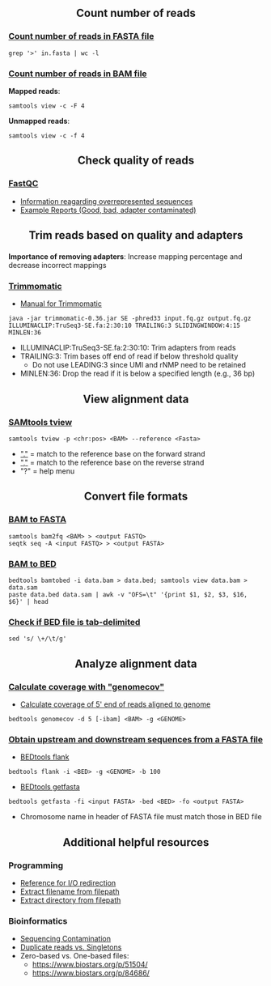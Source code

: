 <h2><p align="center">Count number of reads</p></h2>

### [Count number of reads in FASTA file](http://thegenomefactory.blogspot.com/2011/09/counting-sequences-with-unix-tools.html)

```
grep '>' in.fasta | wc -l
```

### [Count number of reads in BAM file](http://crazyhottommy.blogspot.com/2013/06/count-how-many-mapped-reads-in-bam-file.html)

**Mapped reads**:
```
samtools view -c -F 4
```

**Unmapped reads**:
```
samtools view -c -f 4
```

<h2><p align="center">Check quality of reads</p></h2>

### [FastQC](http://www.bioinformatics.babraham.ac.uk/projects/fastqc/)

* [Information reagarding overrepresented sequences](http://www.bioinformatics.babraham.ac.uk/projects/fastqc/Help/3%20Analysis%20Modules/9%20Overrepresented%20Sequences.html)
* [Example Reports (Good, bad, adapter contaminated)](http://www.bioinformatics.babraham.ac.uk/projects/fastqc/)

<h2><p align="center">Trim reads based on quality and adapters</p></h2>

**Importance of removing adapters**: Increase mapping percentage and decrease incorrect mappings

### [Trimmomatic](http://www.usadellab.org/cms/?page=trimmomatic)
  * [Manual for Trimmomatic](http://www.usadellab.org/cms/uploads/supplementary/Trimmomatic/TrimmomaticManual_V0.32.pdf)

```
java -jar trimmomatic-0.36.jar SE -phred33 input.fq.gz output.fq.gz ILLUMINACLIP:TruSeq3-SE.fa:2:30:10 TRAILING:3 SLIDINGWINDOW:4:15 MINLEN:36
```
* ILLUMINACLIP:TruSeq3-SE.fa:2:30:10: Trim adapters from reads
* TRAILING:3: Trim bases off end of read if below threshold quality
  * Do not use LEADING:3 since UMI and rNMP need to be retained
* MINLEN:36: Drop the read if it is below a specified length (e.g., 36 bp)

<h2><p align="center">View alignment data</p></h2>

### [SAMtools tview](http://samtools.sourceforge.net/tview.shtml)

```
samtools tview -p <chr:pos> <BAM> --reference <Fasta>
```
* ["."](http://samtools.sourceforge.net/pileup.shtml) = match to the reference base on the forward strand
* [","](http://samtools.sourceforge.net/pileup.shtml) = match to the reference base on the reverse strand
* "?" = help menu

<h2><p align="center">Convert file formats</p></h2>

### [BAM to FASTA](https://www.biostars.org/p/129763/)
```
samtools bam2fq <BAM> > <output FASTQ>
seqtk seq -A <input FASTQ> > <output FASTA>
```

### [BAM to BED](https://www.biostars.org/p/85990/)
```
bedtools bamtobed -i data.bam > data.bed; samtools view data.bam > data.sam
paste data.bed data.sam | awk -v "OFS=\t" '{print $1, $2, $3, $16, $6}' | head
```
### [Check if BED file is tab-delimited](https://www.biostars.org/p/127275/)
```
sed 's/ \+/\t/g'
```

<h2><p align="center">Analyze alignment data</p></h2>

### [Calculate coverage with "genomecov"](http://bedtools.readthedocs.io/en/latest/content/tools/genomecov.html)
* [Calculate coverage of 5' end of reads aligned to genome](https://www.biostars.org/p/80236/)
```
bedtools genomecov -d 5 [-ibam] <BAM> -g <GENOME>
```

### [Obtain upstream and downstream sequences from a FASTA file](https://www.biostars.org/p/82776/)
* [BEDtools flank](http://bedtools.readthedocs.io/en/latest/content/tools/flank.html)
```
bedtools flank -i <BED> -g <GENOME> -b 100
```

* [BEDtools getfasta](http://bedtools.readthedocs.io/en/latest/content/tools/getfasta.html)
```
bedtools getfasta -fi <input FASTA> -bed <BED> -fo <output FASTA>
```
* Chromosome name in header of FASTA file must match those in BED file

<h2><p align="center">Additional helpful resources</p></h2>

### Programming
* [Reference for I/O redirection](http://www.tldp.org/LDP/abs/html/io-redirection.html)
* [Extract filename from filepath](http://stackoverflow.com/questions/965053/extract-filename-and-extension-in-bash)
* [Extract directory from filepath](http://stackoverflow.com/questions/6121091/get-file-directory-path-from-filepath)

### Bioinformatics
* [Sequencing Contamination](http://seqanswers.com/forums/showthread.php?t=12520)
* [Duplicate reads vs. Singletons](http://sfg.stanford.edu/quality.html)
* Zero-based vs. One-based files:
  * https://www.biostars.org/p/51504/
  * https://www.biostars.org/p/84686/
